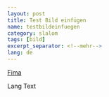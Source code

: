 ```yaml
---
layout: post
title: Test Bild einfügen
name: testbildeinfuegen
category: slalom
tags: [bild]
excerpt_separator: <!--mehr-->
lang: de
---
```


[Fima](http://kefischer.de/images/Startseite_deutsch_001.jpg)

<!--mehr-->

Lang Text
